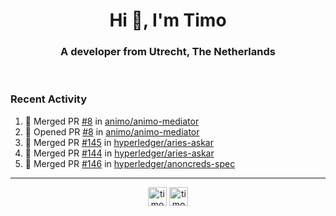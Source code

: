 <h1 align="center">Hi 👋, I'm Timo</h1>
<h3 align="center">A developer from Utrecht, The Netherlands</h3>
<br/>
<!-- https://github.com/rahuldkjain/github-profile-readme-generator --!>

<!--  <p align="left"><img src="https://github-readme-stats.vercel.app/api?username=timoglastra&show_icons=true&count_private=true&" alt="timoglastra" /></p> --!>

<!--
Github language stats
<p align="left"><img src="https://github-readme-stats.vercel.app/api/top-langs/?username=timoglastra&layout=compact" alt="timoglastra" /><p>
-->

<!-- Codestats language stats -->
<!-- <p align="left"><img src="https://codestats-readme.vercel.app/api/top-langs/?username=timoglastra&layout=compact&language_count=12" alt="timoglastra" /><p>    --!>
  
<h3>Recent Activity</h3>

<!--START_SECTION:activity-->
1. 🎉 Merged PR [#8](https://github.com/animo/animo-mediator/pull/8) in [animo/animo-mediator](https://github.com/animo/animo-mediator)
2. 💪 Opened PR [#8](https://github.com/animo/animo-mediator/pull/8) in [animo/animo-mediator](https://github.com/animo/animo-mediator)
3. 🎉 Merged PR [#145](https://github.com/hyperledger/aries-askar/pull/145) in [hyperledger/aries-askar](https://github.com/hyperledger/aries-askar)
4. 🎉 Merged PR [#144](https://github.com/hyperledger/aries-askar/pull/144) in [hyperledger/aries-askar](https://github.com/hyperledger/aries-askar)
5. 🎉 Merged PR [#146](https://github.com/hyperledger/anoncreds-spec/pull/146) in [hyperledger/anoncreds-spec](https://github.com/hyperledger/anoncreds-spec)
<!--END_SECTION:activity-->

---

<p align="center">
<a href="https://twitter.com/timoglastra" target="blank"><img align="center" src="https://cdn.jsdelivr.net/npm/simple-icons@3.0.1/icons/twitter.svg" alt="timoglastra" height="30" width="30" /></a>
<a href="https://linkedin.com/in/timoglastra" target="blank"><img align="center" src="https://cdn.jsdelivr.net/npm/simple-icons@3.0.1/icons/linkedin.svg" alt="timoglastra" height="30" width="30" /></a>
</p>



